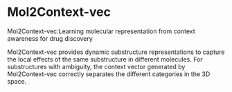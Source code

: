 # Mol2Context-vec
Mol2Context-vec:Learning molecular representation from context awareness for drug discovery

Mol2Context-vec provides dynamic substructure representations to capture the local effects of the same substructure in different molecules. For substructures with ambiguity, the context vector generated by Mol2Context-vec correctly separates the different categories in the 3D space.

